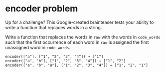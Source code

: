 # encoder problem
Up for a challenge? This Google-created brainteaser tests your ability to write a function that replaces words in a string.

Write a function that replaces the words in `raw` with the words in `code_words` such that the first occurrence of each word 
in `raw` is assigned the first unassigned word in `code_words`.


`encoder(["a"], ["1", "2", "3", "4"]) → ["1"]`  
`encoder(["a", "b"], ["1", "2", "3", "4"]) → ["1", "2"]`  
`encoder(["a", "b", "a"], ["1", "2", "3", "4"]) → ["1", "2", "1"]`  